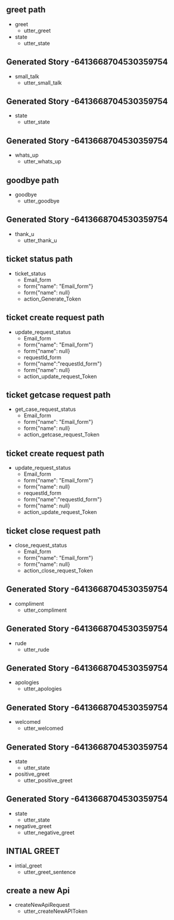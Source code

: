 ## greet path
* greet
    - utter_greet
* state
    - utter_state

## Generated Story -6413668704530359754
* small_talk
    - utter_small_talk

## Generated Story -6413668704530359754
* state
    - utter_state

## Generated Story -6413668704530359754
* whats_up
    - utter_whats_up

## goodbye path
* goodbye
  - utter_goodbye

## Generated Story -6413668704530359754
* thank_u
    - utter_thank_u

## ticket status path
* ticket_status
  - Email_form
  - form{"name": "Email_form"}
  - form{"name": null}
  - action_Generate_Token

## ticket create request path
* update_request_status
  - Email_form
  - form{"name": "Email_form"}
  - form{"name": null}
  - requestId_form
  - form{"name":"requestId_form"}
  - form{"name": null}
  - action_update_request_Token

## ticket getcase request path
* get_case_request_status
  - Email_form
  - form{"name": "Email_form"}
  - form{"name": null}
  - action_getcase_request_Token

## ticket create request path
* update_request_status
  - Email_form
  - form{"name": "Email_form"}
  - form{"name": null}
  - requestId_form
  - form{"name":"requestId_form"}
  - form{"name": null}
  - action_update_request_Token

## ticket close request path
* close_request_status
  - Email_form
  - form{"name": "Email_form"}
  - form{"name": null}
  - action_close_request_Token

## Generated Story -6413668704530359754
* compliment
    - utter_compliment

## Generated Story -6413668704530359754
* rude
    - utter_rude

## Generated Story -6413668704530359754
* apologies
    - utter_apologies

## Generated Story -6413668704530359754
* welcomed
    - utter_welcomed

## Generated Story -6413668704530359754
* state
    - utter_state
* positive_greet
    - utter_positive_greet

## Generated Story -6413668704530359754
* state
    - utter_state
* negative_greet
    - utter_negative_greet

## INTIAL GREET 
* intial_greet
    - utter_greet_sentence

## create a new Api
* createNewApiRequest
	- utter_createNewAPIToken
